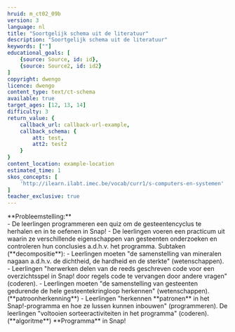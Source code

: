 ```yaml
---
hruid: m_ct02_09b
version: 3
language: nl
title: "Soortgelijk schema uit de literatuur"
description: "Soortgelijk schema uit de literatuur"
keywords: [""]
educational_goals: [
    {source: Source, id: id}, 
    {source: Source2, id: id2}
]
copyright: dwengo
licence: dwengo
content_type: text/ct-schema
available: true
target_ages: [12, 13, 14]
difficulty: 3
return_value: {
    callback_url: callback-url-example,
    callback_schema: {
        att: test,
        att2: test2
    }
}
content_location: example-location
estimated_time: 1
skos_concepts: [
    'http://ilearn.ilabt.imec.be/vocab/curr1/s-computers-en-systemen'
]
teacher_exclusive: true
---
```


<context>
**Probleemstelling:**<br>
    - De leerlingen programmeren een quiz om de gesteentencyclus te herhalen en in te oefenen in Snap! 
    - De leerlingen voeren een practicum uit waarin ze verschillende eigenschappen van gesteenten onderzoeken en controleren hun conclusies a.d.h.v. het programma.  
</context>
<decomposition>
Subtaken (**decompositie**):
- Leerlingen moeten "de samenstelling van mineralen nagaan a.d.h.v. de dichtheid, de hardheid en de sterkte" (wetenschappen). 
- Leerlingen "herwerken delen van de reeds geschreven code voor een overzichtsspel in Snap! door regels code te vervangen door andere vragen" (coderen).
</decomposition>
<patternRecognition>
- Leerlingen moeten "de samenstelling van gesteenten gedurende de hele gesteentekringloop herkennen" (wetenschappen). (**patroonherkenning**)
- Leerlingen "herkennen **patronen** in het Snap!-programma en hoe ze lussen kunnen inbouwen" (programmeren).
</patternRecognition>
<abstraction>

</abstraction>
<algorithms>
De leerlingen "voltooien sorteeractiviteiten in het programma" (coderen). (**algoritme**)
</algorithms>
<implementation>
**Programma** in Snap!
</implementation>

